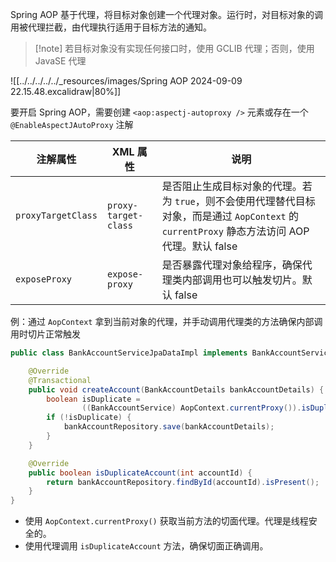 Spring AOP 基于代理，将目标对象创建一个代理对象。运行时，对目标对象的调用被代理拦截，由代理执行适用于目标方法的通知。

> [!note] 若目标对象没有实现任何接口时，使用 GCLIB 代理；否则，使用 JavaSE 代理

![[../../../../../_resources/images/Spring AOP 2024-09-09 22.15.48.excalidraw|80%]]

要开启 Spring AOP，需要创建 `<aop:aspectj-autoproxy />` 元素或存在一个 `@EnableAspectJAutoProxy` 注解

|注解属性|XML 属性|说明|
| ----------| ----------| ----------------------------------------------------------------------------------------------------------------------|
|`proxyTargetClass`|`proxy-target-class`|是否阻止生成目标对象的代理。若为 `true`，则不会使用代理替代目标对象，而是通过 `AopContext` 的 `currentProxy` 静态方法访问 AOP 代理。默认 false|
|`exposeProxy`|`expose-proxy`|是否暴露代理对象给程序，确保代理类内部调用也可以触发切片。默认 false|

例：通过 `AopContext` 拿到当前对象的代理，并手动调用代理类的方法确保内部调用时切片正常触发

```java
public class BankAccountServiceJpaDataImpl implements BankAccountService {

    @Override
    @Transactional
    public void createAccount(BankAccountDetails bankAccountDetails) {
        boolean isDuplicate =
                ((BankAccountService) AopContext.currentProxy()).isDuplicateAccount(bankAccountDetails.getAccountId());
        if (!isDuplicate) {
            bankAccountRepository.save(bankAccountDetails);
        }
    }

    @Override
    public boolean isDuplicateAccount(int accountId) {
        return bankAccountRepository.findById(accountId).isPresent();
    }
}
```

* 使用 `AopContext.currentProxy()` 获取当前方法的切面代理。代理是线程安全的。
* 使用代理调用 `isDuplicateAccount` 方法，确保切面正确调用。

